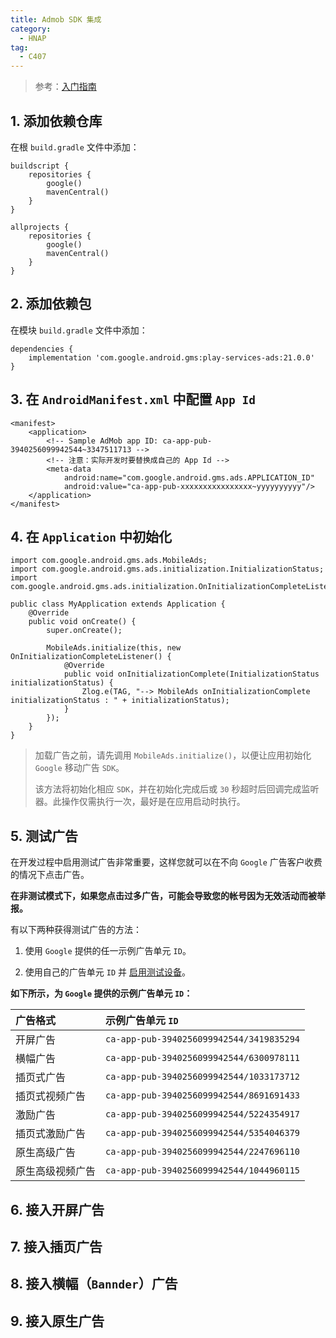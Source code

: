 ```yaml
---
title: Admob SDK 集成 
category: 
  - HNAP 
tag:
  - C407 
---
```


> 参考：[入门指南](https://developers.google.cn/admob/android/quick-start)

## 1. 添加依赖仓库

在根 `build.gradle` 文件中添加：

```groovy:no-line-numbers
buildscript {
    repositories {
        google()
        mavenCentral()
    }
}

allprojects {
    repositories {
        google()
        mavenCentral()
    }
}
```

## 2. 添加依赖包

在模块 `build.gradle` 文件中添加：

```groovy:no-line-numbers
dependencies {
    implementation 'com.google.android.gms:play-services-ads:21.0.0'
}
```

## 3. 在 `AndroidManifest.xml` 中配置 `App Id`

```xml:no-line-numbers
<manifest>
    <application>
        <!-- Sample AdMob app ID: ca-app-pub-3940256099942544~3347511713 -->
        <!-- 注意：实际开发时要替换成自己的 App Id -->
        <meta-data
            android:name="com.google.android.gms.ads.APPLICATION_ID"
            android:value="ca-app-pub-xxxxxxxxxxxxxxxx~yyyyyyyyyy"/>
    </application>
</manifest>
```

## 4. 在 `Application` 中初始化

```java:no-line-numbers
import com.google.android.gms.ads.MobileAds;
import com.google.android.gms.ads.initialization.InitializationStatus;
import com.google.android.gms.ads.initialization.OnInitializationCompleteListener;

public class MyApplication extends Application {
    @Override
    public void onCreate() {
        super.onCreate();

        MobileAds.initialize(this, new OnInitializationCompleteListener() {
            @Override
            public void onInitializationComplete(InitializationStatus initializationStatus) {
                Zlog.e(TAG, "--> MobileAds onInitializationComplete  initializationStatus : " + initializationStatus);
            }
        });
    }
}
```

> 加载广告之前，请先调用 `MobileAds.initialize()`，以便让应用初始化 `Google` 移动广告 `SDK`。
> 
> 该方法将初始化相应 `SDK`，并在初始化完成后或 `30` 秒超时后回调完成监听器。此操作仅需执行一次，最好是在应用启动时执行。

## 5. 测试广告

在开发过程中启用测试广告非常重要，这样您就可以在不向 `Google` 广告客户收费的情况下点击广告。

**在非测试模式下，如果您点击过多广告，可能会导致您的帐号因为无效活动而被举报。**

有以下两种获得测试广告的方法：

1. 使用 `Google` 提供的任一示例广告单元 `ID`。
   
2. 使用自己的广告单元 `ID` 并 [启用测试设备](https://developers.google.cn/admob/android/test-ads#enable_test_devices)。

**如下所示，为 `Google` 提供的示例广告单元 `ID`：**

|广告格式|示例广告单元 `ID`|
|:-|:-|
|开屏广告|`ca-app-pub-3940256099942544/3419835294`|
|横幅广告|`ca-app-pub-3940256099942544/6300978111`|
|插页式广告|`ca-app-pub-3940256099942544/1033173712`|
|插页式视频广告|`ca-app-pub-3940256099942544/8691691433`|
|激励广告|`ca-app-pub-3940256099942544/5224354917`|
|插页式激励广告|`ca-app-pub-3940256099942544/5354046379`|
|原生高级广告|`ca-app-pub-3940256099942544/2247696110`|
|原生高级视频广告|`ca-app-pub-3940256099942544/1044960115`|

## 6. 接入开屏广告

## 7. 接入插页广告

## 8. 接入横幅（`Bannder`）广告

## 9. 接入原生广告


